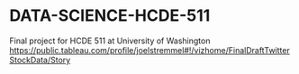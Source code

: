# DATA-SCIENCE-HCDE-511
Final project for HCDE 511 at University of Washington
https://public.tableau.com/profile/joelstremmel#!/vizhome/FinalDraftTwitterStockData/Story
